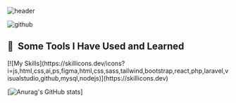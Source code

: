 ![header](https://capsule-render.vercel.app/api?type=waving&color=0:32519b,100:465c99&height=120&section=header&text=Hello%20I'M%20David%20Lorent&fontSize=50&fontColor=ffffff&animation=fadeIn)


<!--
**zowlou/zowlou** is a ✨ _special_ ✨ repository because its `README.md` (this file) appears on your GitHub profile.

Here are some ideas to get you started:

- 🔭 I’m currently working on ...
- 🌱 I’m currently learning ...
- 👯 I’m looking to collaborate on ...
- 🤔 I’m looking for help with ...
- 💬 Ask me about ...
- 📫 How to reach me: ...
- 😄 Pronouns: ...
- ⚡ Fun fact: ...
-->

![github](https://img.shields.io/badge/GitHub-000000?style=for-the-badge&logo=GitHub&logoColor=white)


<h2> 🚀 &nbsp;Some Tools I Have Used and Learned</h2>
  [![My Skills](https://skillicons.dev/icons?i=js,html,css,ai,ps,figma,html,css,sass,tailwind,bootstrap,react,php,laravel,visualstudio,github,mysql,nodejs)](https://skillicons.dev)
          
          



[![Anurag's GitHub stats](https://github-readme-stats.vercel.app/api?username=zowlou)]
          

